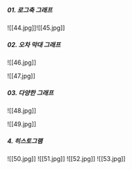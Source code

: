 
##### 01. 로그축 그래프

![[44.jpg]]![[45.jpg]]

##### 02. 오차 막대 그래프

![[46.jpg]]

![[47.jpg]]


##### 03. 다양한 그래프

![[48.jpg]]

![[49.jpg]]

##### 4. 히스토그램

![[50.jpg]]
![[51.jpg]]
![[52.jpg]]
![[53.jpg]]










